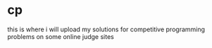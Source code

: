 # cp
this is where i will upload my solutions for competitive programming problems on some online judge sites
